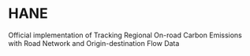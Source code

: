 # HANE
Official implementation of Tracking Regional On-road Carbon Emissions with Road Network and Origin-destination Flow Data
